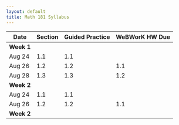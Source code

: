 ```yaml
---
layout: default
title: Math 181 Syllabus
---
```


| Date   	| Section 	| Guided Practice 	| WeBWorK HW Due 	|
|--------	|---------	|-----------------	|----------------	|
|  **Week 1**      	|         	|                 	|                	|
| Aug 24 	| 1.1     	| 1.1             	|                	|
| Aug 26 	| 1.2     	| 1.2             	| 1.1            	|
| Aug 28 	| 1.3     	| 1.3             	| 1.2            	|
|  **Week 2**      	|         	|                 	|                	|
| Aug 24 	| 1.1     	| 1.1             	|                	|
| Aug 26 	| 1.2     	| 1.2             	| 1.1            	|
|  **Week 2**      	|         	|                 	|                	|

